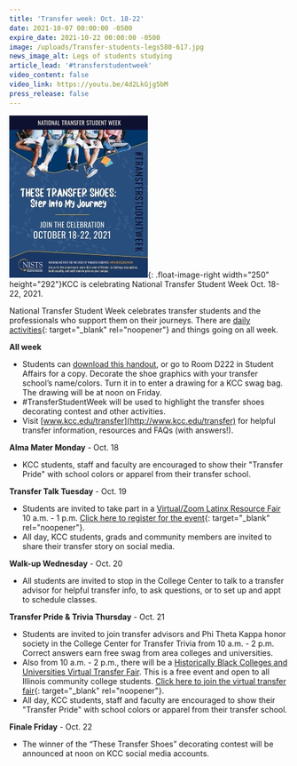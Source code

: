 ```yaml
---
title: 'Transfer week: Oct. 18-22'
date: 2021-10-07 00:00:00 -0500
expire_date: 2021-10-22 00:00:00 -0500
image: /uploads/Transfer-students-legs580-617.jpg
news_image_alt: Legs of students studying
article_lead: '#transferstudentweek'
video_content: false
video_link: https://youtu.be/4d2LkGjg5bM
press_release: false
---
```

![](/uploads/2021/transfer-week2021-250x292.jpg){: .float-image-right width="250" height="292"}KCC is celebrating National Transfer Student Week Oct. 18-22, 2021.&nbsp;

National Transfer Student Week celebrates transfer students and the professionals who support them on their journeys. There are [daily activities](/national-transfer-week-calendar-21.pdf){: target="_blank" rel="noopener"}&nbsp;and things going on all week.

**All week**

* Students can [download this handout](/Transfer-Week-Shoes-handout.pdf), or go to Room D222 in Student Affairs for a copy. Decorate the shoe graphics with your transfer school’s name/colors. Turn it in to enter a drawing for a KCC swag bag. The drawing will be at noon on Friday.
* \#TransferStudentWeek will be used to highlight the transfer shoes decorating contest and other activities.
* Visit [www.kcc.edu/transfer](http://www.kcc.edu/transfer) for helpful transfer information, resources and FAQs (with answers\!).

**Alma Mater Monday** - Oct. 18

* KCC students, staff and faculty are encouraged to show their "Transfer Pride" with school colors or apparel from their transfer school.

**Transfer Talk Tuesday**&nbsp;- Oct. 19

* Students are invited to take part in a [Virtual/Zoom Latinx Resource Fair](/LatinxTransferFair2021.pdf) 10 a.m. - 1 p.m. [Click here to register for the event](https://cccedu.zoom.us/meeting/register/tJAsduGrrjwiG91dZgSr3SQZxs9qt7VL5jNh){: target="_blank" rel="noopener"}.
* All day, KCC students, grads and community members are invited to share their transfer story on social media.

**Walk-up Wednesday** - Oct. 20

* All students are invited to stop in the College Center to talk to a transfer advisor for helpful transfer info, to ask questions, or to set up and appt to schedule classes.

**Transfer Pride & Trivia Thursday** - Oct. 21

* Students are invited to join transfer advisors and Phi Theta Kappa honor society in the College Center for Transfer Trivia from 10 a.m. - 2 p.m. Correct answers earn free swag from area colleges and universities.
* Also from 10 a.m. - 2 p.m., there will be a [Historically Black Colleges and Universities Virtual Transfer Fair](/HBCU_TransferFair_Flierfall2021.pdf). This is a free event and open to all Illinois community college students. [Click here to join the virtual transfer fair](https://cccedu.zoom.us/j/98276409231#success){: target="_blank" rel="noopener"}.
* All day, KCC students, staff and faculty are encouraged to show their "Transfer Pride" with school colors or apparel from their transfer school.

**Finale Friday** - Oct. 22

* The winner of the “These Transfer Shoes” decorating contest will be announced at noon on KCC social media accounts.
